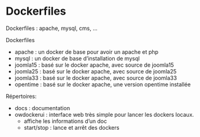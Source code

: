 Dockerfiles
===========

Dockerfiles : apache, mysql, cms, ...

Dockerfiles 
* apache : un docker de base pour avoir un apache et php
* mysql : un docker de base d’installation de mysql
* joomla15 : basé sur le docker apache, avec source de joomla15
* joomla25 : basé sur le docker apache, avec source de joomla25
* joomla33 : basé sur le docker apache, avec source de joomla33
* opentime : basé sur le docker apache, une version opentime installée

Répertoires:
* docs : documentation
* owdockerui : interface web très simple pour lancer les dockers locaux.
    * affiche les informations d’un doc
    * start/stop : lance et arrêt des dockers


